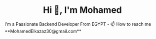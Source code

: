 <h1 align="center">Hi 👋, I'm Mohamed </h1>
I'm a Passionate Backend Developer From EGYPT 
- 📫 How to reach me **MohamedElkazaz30@gmail.com**
